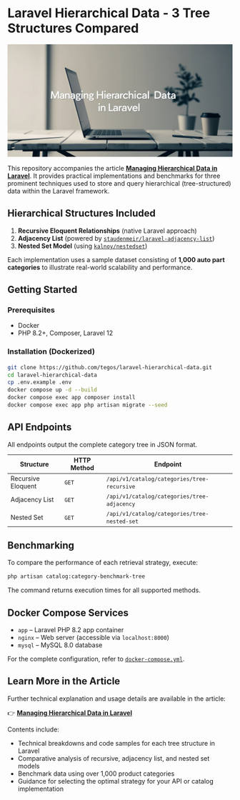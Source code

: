# Laravel Hierarchical Data - 3 Tree Structures Compared

![Managing Hierarchical Data in Laravel](assets/poster.jpg)

This repository accompanies the article **[Managing Hierarchical Data in Laravel](https://dev.to/tegos/managing-hierarchical-data-in-laravel-b9k)**.
It provides practical implementations and benchmarks for three prominent techniques used to store and query hierarchical (tree-structured) data within the Laravel framework.

## Hierarchical Structures Included

1. **Recursive Eloquent Relationships** (native Laravel approach)
2. **Adjacency List** (powered by [`staudenmeir/laravel-adjacency-list`](https://github.com/staudenmeir/laravel-adjacency-list))
3. **Nested Set Model** (using [`kalnoy/nestedset`](https://github.com/lazychaser/laravel-nestedset))

Each implementation uses a sample dataset consisting of **1,000 auto part categories** to illustrate real-world scalability and performance.

## Getting Started

### Prerequisites

* Docker
* PHP 8.2+, Composer, Laravel 12

### Installation (Dockerized)

```bash
git clone https://github.com/tegos/laravel-hierarchical-data.git
cd laravel-hierarchical-data
cp .env.example .env
docker compose up -d --build
docker compose exec app composer install
docker compose exec app php artisan migrate --seed
```

## API Endpoints

All endpoints output the complete category tree in JSON format.

| Structure          | HTTP Method | Endpoint                                     |
|--------------------|-------------|----------------------------------------------|
| Recursive Eloquent | `GET`       | `/api/v1/catalog/categories/tree-recursive`  |
| Adjacency List     | `GET`       | `/api/v1/catalog/categories/tree-adjacency`  |
| Nested Set         | `GET`       | `/api/v1/catalog/categories/tree-nested-set` |

## Benchmarking

To compare the performance of each retrieval strategy, execute:

```bash
php artisan catalog:category-benchmark-tree
```

The command returns execution times for all supported methods.

## Docker Compose Services

* `app` – Laravel PHP 8.2 app container
* `nginx` – Web server (accessible via `localhost:8000`)
* `mysql` – MySQL 8.0 database

For the complete configuration, refer to [`docker-compose.yml`](./docker-compose.yml).

## Learn More in the Article

Further technical explanation and usage details are available in the article:

👉 **[Managing Hierarchical Data in Laravel](https://dev.to/tegos/managing-hierarchical-data-in-laravel-b9k)**

Contents include:

* Technical breakdowns and code samples for each tree structure in Laravel
* Comparative analysis of recursive, adjacency list, and nested set models
* Benchmark data using over 1,000 product categories
* Guidance for selecting the optimal strategy for your API or catalog implementation
